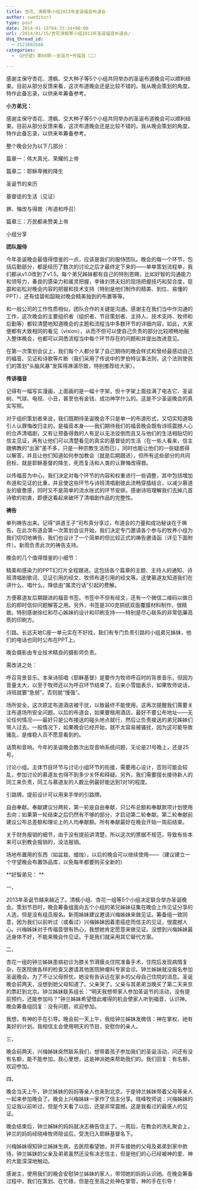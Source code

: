 ```yaml
---
title: 杏花、清枫等小组2013年圣诞福音布道会
author: sweditor3
type: post
date: 2014-01-15T04:33:24+00:00
url: /2014/01/15/杏花清枫等小组2013年圣诞福音布道会/
dsq_thread_id:
  - 2123882648
categories:
  - 《@守望》第60期——圣诞月•传福音（二）

---
```

感谢主保守杏花、清枫、交大种子等5个小组共同举办的圣诞布道晚会可以顺利结束。目前从部分反馈来看，这次布道晚会还是比较不错的。我从晚会策划的角度，特作此备忘录，以供来年筹备参考。

<!--more-->

**小方弟兄：**

感谢主保守杏花、清枫、交大种子等5个小组共同举办的圣诞布道晚会可以顺利结束。目前从部分反馈来看，这次布道晚会还是比较不错的。我从晚会策划的角度，特作此备忘录，以供来年筹备参考。

整个晚会分为以下几部分：

篇章一：伟大真光、荣耀的上帝
  
篇章二：耶稣卑微的降生
  
圣诞节的来历
  
基督徒的生活（见证）
  
罪、悔改与得救（布道和呼召）
  
篇章三：万民都来赞美上帝
  
小组分享
  
**团队服侍**

今年圣诞晚会最值得借鉴的一点，应该是我们的服侍团队。晚会的每一个环节，包括后勤部分，都是经历了数次的讨论之后才最终定下来的——单单策划流程单，我们都从v1.0改到了v1.5。每个弟兄姊妹都有自己的特别恩赐，比如好智的沟通能力和领导力，春良的感染力和属灵把握，李锋刘赟夫妇的现场把握技巧和契合度，珽震和岩松对晚会内容的把握和技术支持（特别是他们制作的精美、到位、易懂的PPT），还有佳碧和韶琬对晚会精美独到的布置等等。

和一般公司的工作性质相似，团队合作的关键是沟通。感谢主在我们当中作沟通的工作，这次晚会的主要组织者（组织者、节目策划者、主持人、技术支持、牧师和后勤等）都较清楚地知道晚会的主题和流程当中多数环节的详细内容，如此，大家便都有大致相同的看见（vision），从而不但可以使自己负责的部分比较顺畅地融入整体晚会，也都可以洞悉流程当中每个环节存在的问题和并提出改进意见。

在第一次策划会议上，我们每个人都分享了自己期待的晚会样式和曾经最感动自己的福音、见证和诗歌等片断（我们采用了传说中的罗伯特议事法则，这个法则使我们的策划“头脑风暴”发挥得淋漓尽致，特别推荐给大家）。

**传讲福音**

记得有一幅写实漫画，上面画的是一幅十字架，但十字架上面挂满了电吉它、圣诞树、气球、电视、小丑，甚至也有金钱、成功神学什么的。这是不少圣诞晚会的真实写照。

对于组织策划者来说，我们既期待圣诞晚会不只是单一的布道形式，又切实知道吸引人认罪悔改归主的，是福音本身——我们期待我们的福音晚会既有诗班震撼人心的合声清唱剧，又有让预备得救的人有足以无法驳倒而且又与他们的生活相贴切的信主见证，再有让他们可以清楚看见的真实的基督徒的生活（在一些人看来，信主跟佛教的“出家”差不多，只是一种宗教生活而已），同时也能让他们的一些疑惑得以解答，并且让他们知道如何参加教会（就是后期跟进），但所有这些部分的共同目标，就是耶稣基督的降生、死而复活和人类的认罪悔改得救。

以传福音为中心，我们决定对每个环节的内容和权重进行一些调整，其中包括增加布道和见证的比重，并且使这些环节与诗班清唱剧彼此流畅穿插结合，以减少慕道友的疲惫感，同时又不是简单的流水账式的环节安排。感谢诗班理解我们去掉几首诗歌的初衷，即便这看起来破坏了清唱剧作品的完整性。

**祷告**

单列祷告出来。记得“讲道王子”司布真分享过，布道会的力量和成功秘诀在于祷告。在此次布道会第一次策划会议开始，我们决定专门邀请各个参与的牧养小组为我们切切地祷告，我们也设计了一个简单的但比较正式的祷告邀请函（详见下面附件）。新雨负责此次的祷告支持。

晚会的几个值得借鉴的小细节：

精美和感染力的PPT幻灯片全程跟进。这包括各个篇章的主题、主持人的通知、诗班清唱剧歌词、见证引用的经文、牧师布道引用的经文等。这使慕道友知道我们在讲什么、唱什么，降低由“属灵行话”引起的费解。

方便慕道友后期跟进的福音书签。书签中不但有经文，还有一个微信二维码以做日后的即时信仰问题解答之用。另外，书签是300克铜纸双面覆膜材料制作，很精致。特别感谢徐红和尽心姊妹的设计和印刷支持——特别是尽心联系的非常低廉高质的印刷方。

引路。长远天地C座一单元实在不好找，我们有专门负责引路的小组弟兄姊妹，他们的电话也同时公布在PPT上。
  
晚会摄影由专业技术精良的摄影师负责。

需改进之处：

呼召背景音乐。本来诗班唱《耶稣基督》是要作为牧师呼召时的背景音乐，但因为音量太大，以至于牧师还以为呼召环节结束了。后来小雪姐表示，如果牧师说话，诗班就要“急弱”，否则就“慢强”。

场所安全。这次原定布道酒店被干扰，以致最终不能使用。这再次提醒我们需要关注布道场所安全问题。以后的布道会，如果要租用酒店，最好不要公布地址——无论任何情况——最好只是公布接送的碰头地点就行，然后让负责接送的弟兄姊妹们带人过去。一般情况下，如果晚会已经开始，就不太容易被骚扰，因为这可能导致骚乱，是维稳人员不愿意看到的。

话筒和音响。今年的圣诞晚会数次出现音响系统问题，无论是21号晚上，还是25号。

讨论小组。主体节目环节与讨论小组环节的衔接，需要用心设计，否则可能会较乱，参加讨论的慕道友也得不到多少关怀和释疑。另外，我们需要擅长接待新人的同工来负责，同工与慕道友的人数比例最好能达到1对1的程度。

引路牌。提前设计可以用来手举的引路牌。

自由奉献。奉献建议分两轮，第一轮是自由奉献，只公布总额和奉献款项计划使用去向；如果第一轮结束之后仍然有不够的部分，才启动第二轮奉献。第二轮奉献前建议公布总差额和理论上的人均奉献额。所有奉献最好在晚会开始一周前结束。

关于财务报销的细节，由于没有提前讲清楚，所以这次的票据不规范，导致有些本来可以到教会报销的，没法报销。

场地布置用的东西（如盆栽、蜡烛），以后的晚会可以继续使用——（建议建立一个守望晚会布置饰品库，以免每年都要购买全新的）

**好智弟兄： **

一、

2013年圣诞节越来越近了。清枫小组、杏花一组等5个小组决定联合举办圣诞晚会。策划节目时，晚会筹备组面向五个小组的弟兄姊妹征集在晚会上作见证分享的人选，但是没有组员报名。新雨姊妹建议邀请兴梅姊妹来做见证。筹备组一致同意，因为我们以前听过（或看过）兴梅姊妹因着患癌症而信主的见证，很震撼人心。兴梅姊妹对于传福音很有热心，我想她肯定愿意来做见证。没想到兴梅姊妹最近身体不好，不能来晚会作见证。于是我们就采用其它替代方案。

二、

杏花一组的钟兰姊妹患病初诊为膝关节滑膜炎住院准备手术，住院后发现病情复杂，在医院做各样的检查又邀请其他医院肿瘤科专家会诊。钟兰姊妹就没报名参加圣诞晚会。为了不让父母担忧，她没有告诉远在家乡的父母自己住院的消息。圣诞晚会前两天，没想到她父母知道了。父亲哭了。父亲与其弟弟当晚买了第二天来京的票赶到北京。钟兰姊妹联系组长：“明天我想带家人参加圣诞节的活动，没有提前预约，还能参加吗？”钟兰姊妹希望借此难得的机会使家人听到福音，认识神。晚会筹备组回复：没有问题，欢迎参加。

我想，有神的手在引导。晚会前一天上午，我给钟兰姊妹发微信：神在掌权，祂有美好的计划。我相信主会使用明天的节目，安慰你的亲人。

三、

晚会前两天，兴梅姊妹突然联系我们，想带着孩子参加我们的圣诞活动，问还有没有名额，能不能参加。我心里想，这是神派她来帮助我们的。我们回复：有名额，欢迎参加。

四、

晚会当天上午，钟兰姊妹的妈妈等亲人也来到北京。于是钟兰姊妹带着父母等亲人一起来参加晚会了。晚会上兴梅姊妹一家作了信主分享。晓峰牧师说：兴梅姊妹的见证我以前听过，但是今天看了以后，还是非常震撼。这是我看过的最感人的见证。

晚会结束后，钟兰姊妹的妈妈就决志祷告信主了。一周后，在教会的洗礼聚会上，钟兰的妈妈经晓峰牧师陪谈后，受洗归入耶稣基督名下。

兴梅姊妹得知钟兰姊妹生病，去医院看望她，并开车接她的父母及弟弟到家中款待。钟兰姊妹的父亲及弟弟虽然还没有决志信主，但是他们的心已经被神的爱、神的大能深深地触动。

感谢主，使用我们的晚会安慰钟兰姊妹的家人，带领她的妈妈认识祂。在晚会筹备过程中，我们在策划、在忙碌，但是在至高之处神在掌管，神的手在引导！

&nbsp;